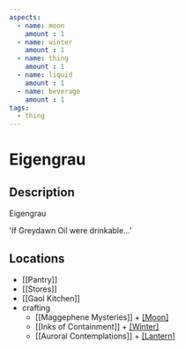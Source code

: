 ```yaml
---
aspects: 
  - name: moon
    amount : 1
  - name: winter
    amount : 1
  - name: thing
    amount : 1
  - name: liquid
    amount : 1
  - name: beverage
    amount : 1
tags:
  - thing
---
```


# Eigengrau

## Description
Eigengrau

'If Greydawn Oil were drinkable…'
## Locations
- [[Pantry]]
- [[Stores]]
- [[Gaol Kitchen]]
- crafting
	- [[Maggephene Mysteries]] + [[Moon]](5)
	- [[Inks of Containment]] + [[Winter]](5)
	- [[Auroral Contemplations]] + [[Lantern]](5)